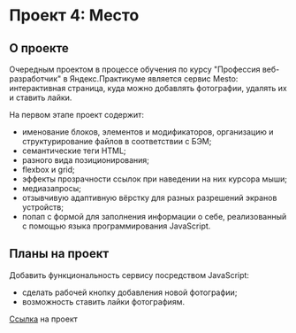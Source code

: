 # Проект 4: Место

## О проекте

Очередным проектом в процессе обучения по курсу "Профессия веб-разработчик" в Яндекс.Практикуме является сервис Mesto: интерактивная страница, куда можно добавлять фотографии, удалять их и ставить лайки.

На первом этапе проект содержит:

* именование блоков, элементов и модификаторов, организацию и структурирование файлов в соответствии с БЭМ;
* семантические теги HTML;
* разного вида позиционирования;
* flexbox и grid;
* эффекты прозрачности ссылок при наведении на них курсора мыши;
* медиазапросы;
* отзывчивую адаптивную вёрстку для разных разрешений экранов устройств;
* попап с формой для заполнения информации о себе, реализованный с помощью языка программирования JavaScript.

## Планы на проект

Добавить функциональность сервису посредством JavaScript:

* сделать рабочей кнопку добавления новой фотографии;
* возможность ставить лайки фотографиям.

[Ссылка](https://bulgakovd97.github.io/mesto/index.html) на проект
